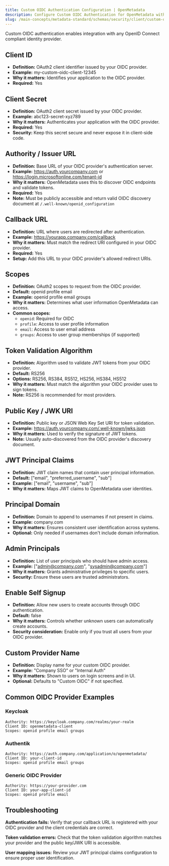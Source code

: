 ```yaml
---
title: Custom OIDC Authentication Configuration | OpenMetadata
description: Configure Custom OIDC Authentication for OpenMetadata with complete field reference
slug: /main-concepts/metadata-standard/schemas/security/client/custom-oidc-auth
---
```


Custom OIDC authentication enables integration with any OpenID Connect compliant identity provider.

## <span data-id="clientId">Client ID</span>

- **Definition:** OAuth2 client identifier issued by your OIDC provider.
- **Example:** my-custom-oidc-client-12345
- **Why it matters:** Identifies your application to the OIDC provider.
- **Required:** Yes

## <span data-id="clientSecret">Client Secret</span>

- **Definition:** OAuth2 client secret issued by your OIDC provider.
- **Example:** abc123-secret-xyz789
- **Why it matters:** Authenticates your application with the OIDC provider.
- **Required:** Yes
- **Security:** Keep this secret secure and never expose it in client-side code.

## <span data-id="authority">Authority / Issuer URL</span>

- **Definition:** Base URL of your OIDC provider's authentication server.
- **Example:** https://auth.yourcompany.com or https://login.microsoftonline.com/tenant-id
- **Why it matters:** OpenMetadata uses this to discover OIDC endpoints and validate tokens.
- **Required:** Yes
- **Note:** Must be publicly accessible and return valid OIDC discovery document at `/.well-known/openid_configuration`

## <span data-id="callbackUrl">Callback URL</span>

- **Definition:** URL where users are redirected after authentication.
- **Example:** https://yourapp.company.com/callback
- **Why it matters:** Must match the redirect URI configured in your OIDC provider.
- **Required:** Yes
- **Setup:** Add this URL to your OIDC provider's allowed redirect URIs.

## <span data-id="scopes">Scopes</span>

- **Definition:** OAuth2 scopes to request from the OIDC provider.
- **Default:** openid profile email
- **Example:** openid profile email groups
- **Why it matters:** Determines what user information OpenMetadata can access.
- **Common scopes:**
  - `openid`: Required for OIDC
  - `profile`: Access to user profile information
  - `email`: Access to user email address
  - `groups`: Access to user group memberships (if supported)

## <span data-id="tokenValidation">Token Validation Algorithm</span>

- **Definition:** Algorithm used to validate JWT tokens from your OIDC provider.
- **Default:** RS256
- **Options:** RS256, RS384, RS512, HS256, HS384, HS512
- **Why it matters:** Must match the algorithm your OIDC provider uses to sign tokens.
- **Note:** RS256 is recommended for most providers.

## <span data-id="publicKey">Public Key / JWK URI</span>

- **Definition:** Public key or JSON Web Key Set URI for token validation.
- **Example:** https://auth.yourcompany.com/.well-known/jwks.json
- **Why it matters:** Used to verify the signature of JWT tokens.
- **Note:** Usually auto-discovered from the OIDC provider's discovery document.

## <span data-id="principals">JWT Principal Claims</span>

- **Definition:** JWT claim names that contain user principal information.
- **Default:** ["email", "preferred_username", "sub"]
- **Example:** ["email", "username", "sub"]
- **Why it matters:** Maps JWT claims to OpenMetadata user identities.

## <span data-id="principalDomain">Principal Domain</span>

- **Definition:** Domain to append to usernames if not present in claims.
- **Example:** company.com
- **Why it matters:** Ensures consistent user identification across systems.
- **Optional:** Only needed if usernames don't include domain information.

## <span data-id="adminPrincipals">Admin Principals</span>

- **Definition:** List of user principals who should have admin access.
- **Example:** ["admin@company.com", "sysadmin@company.com"]
- **Why it matters:** Grants administrative privileges to specific users.
- **Security:** Ensure these users are trusted administrators.

## <span data-id="selfSignup">Enable Self Signup</span>

- **Definition:** Allow new users to create accounts through OIDC authentication.
- **Default:** false
- **Why it matters:** Controls whether unknown users can automatically create accounts.
- **Security consideration:** Enable only if you trust all users from your OIDC provider.

## <span data-id="providerName">Custom Provider Name</span>

- **Definition:** Display name for your custom OIDC provider.
- **Example:** "Company SSO" or "Internal Auth"
- **Why it matters:** Shown to users on login screens and in UI.
- **Optional:** Defaults to "Custom OIDC" if not specified.

## Common OIDC Provider Examples

### Keycloak
```
Authority: https://keycloak.company.com/realms/your-realm
Client ID: openmetadata-client
Scopes: openid profile email groups
```

### Authentik
```
Authority: https://auth.company.com/application/o/openmetadata/
Client ID: your-client-id
Scopes: openid profile email groups
```

### Generic OIDC Provider
```
Authority: https://your-provider.com
Client ID: your-app-client-id
Scopes: openid profile email
```

## Troubleshooting

**Authentication fails:** Verify that your callback URL is registered with your OIDC provider and the client credentials are correct.

**Token validation errors:** Check that the token validation algorithm matches your provider and the public key/JWK URI is accessible.

**User mapping issues:** Review your JWT principal claims configuration to ensure proper user identification.